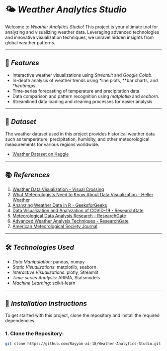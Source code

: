 # 🌤 *Weather Analytics Studio*

Welcome to *Weather Analytics Studio*! This project is your ultimate tool for analyzing and visualizing weather data. Leveraging advanced technologies and innovative visualization techniques, we unravel hidden insights from global weather patterns.

---

## 🚀 *Features*
- Interactive weather visualizations using *Streamlit* and *Google Colab*.
- In-depth analysis of weather trends using *line plots, **bar charts, and **heatmaps*.
- Time-series forecasting of temperature and precipitation data.
- Data comparison and pattern recognition using *matplotlib* and *seaborn*.
- Streamlined data loading and cleaning processes for easier analysis.

---

## 📂 *Dataset*

The weather dataset used in this project provides historical weather data such as temperature, precipitation, humidity, and other meteorological measurements for various regions worldwide.

- [Weather Dataset on Kaggle](https://www.kaggle.com/datasets/muthuj7/weather-dataset)

---

## 📚 *References*

1. [Weather Data Visualization - Visual Crossing](https://www.visualcrossing.com/resources/blog/weather-data-visualization/)
2. [What Meteorologists Need to Know About Data Visualization - Heller Weather](https://hellerweather.com/what-meteorologists-need-to-know-about-data-visualization/)
3. [Analyzing Weather Data in R - GeeksforGeeks](https://www.geeksforgeeks.org/analyzing-weather-data-in-r/)
4. [Data Visualization and Analyzation of COVID-19 - ResearchGate](https://www.researchgate.net/publication/366520683)
5. [Meteorological Data Analysis Research - ResearchGate](https://www.researchgate.net/publication/325078800)
6. [Advanced Weather Analysis Techniques - ResearchGate](https://www.researchgate.net/publication/321137908)
7. [American Meteorological Society Journal](https://journals.ametsoc.org/downloadpdf/view/journals/aies/2/1/AIES-D-22-0028.1.pdf)

---

## 🛠 *Technologies Used*

- *Data Manipulation*: pandas, numpy
- *Static Visualizations*: matplotlib, seaborn
- *Interactive Visualizations*: plotly, Streamlit
- *Time-series Analysis*: ARIMA, Statsmodels
- *Machine Learning*: scikit-learn

---

## 📝 *Installation Instructions*

To get started with this project, clone the repository and install the required dependencies.

### 1. Clone the Repository:

```bash
git clone https://github.com/Rayyan-ai-18/Weather-Analytics-Studio.git
